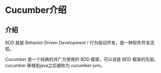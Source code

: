 Cucumber介绍
===========

## 介绍

BDD 就是 Behavior Driven Development / 行为驱动开发，是一种软件开发流程。

Cucumber 是一个经典的并广为使用的 BDD 框架，可以说是 BDD 框架的先驱。cucumber 移植到java之后被称为 cucumber-jvm。





